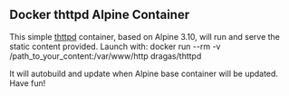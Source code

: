 ## Docker thttpd Alpine Container
This simple [thttpd](https://acme.com/software/thttpd/) container, based on Alpine 3.10, will run and serve the static content provided. Launch with:
    docker run --rm -v /path_to_your_content:/var/www/http dragas/thttpd 

It will autobuild and update when Alpine base container will be updated. Have fun!
